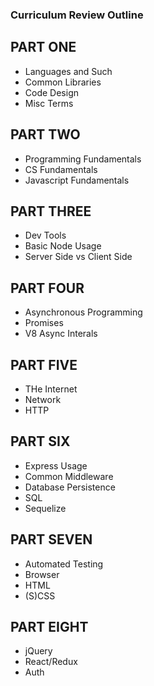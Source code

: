 ### Curriculum Review Outline

## PART ONE
* Languages and Such
* Common Libraries
* Code Design
* Misc Terms

## PART TWO
* Programming Fundamentals
* CS Fundamentals
* Javascript Fundamentals

## PART THREE
* Dev Tools
* Basic Node Usage
* Server Side vs Client Side

## PART FOUR
* Asynchronous Programming
* Promises
* V8 Async Interals

## PART FIVE
* THe Internet
* Network
* HTTP

## PART SIX
* Express Usage
* Common Middleware
* Database Persistence
* SQL
* Sequelize

## PART SEVEN
* Automated Testing
* Browser
* HTML
* (S)CSS

## PART EIGHT
* jQuery
* React/Redux
* Auth
